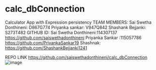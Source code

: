 # calc_dbConnection
Calculator App with Expression persistency
TEAM MEMBERS:
Sai Swetha Donthineni: D867G774
Priyanka sankar: V947Q842
Shashank Bejjanki: S273T482
GITHUB ID:
Sai Swetha Donthineni:114307137 https://github.com/saiswethadonthineni
Priyanka Sankar :115057786 https://github.com/PriyankaSankar19
Shashnak: https://github.com/ShashankBejjanki1241

REPO LINK
https://github.com/saiswethadonthineni/calc_dbConnection
![image](https://user-images.githubusercontent.com/114307137/205410198-8dd4b5a6-d03c-4ee8-81f9-a396a6969d03.png)
